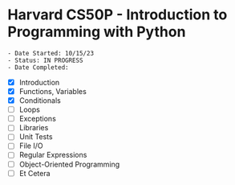 # Harvard CS50P - Introduction to Programming with Python
    - Date Started: 10/15/23
    - Status: IN PROGRESS
    - Date Completed:

- [x] Introduction
- [x] Functions, Variables
- [x] Conditionals
- [ ] Loops
- [ ] Exceptions
- [ ] Libraries
- [ ] Unit Tests
- [ ] File I/O
- [ ] Regular Expressions
- [ ] Object-Oriented Programming
- [ ] Et Cetera
